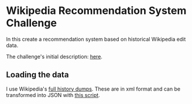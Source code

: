 # Wikipedia Recommendation System Challenge

In this create a recommendation system based on historical Wikipedia edit data.

The challenge's initial description: [here](challenge_description.md).

## Loading the data
I use Wikipedia's [full history dumps](https://dumps.wikimedia.org/enwiki/latest/). These are in xml format and can be transformed into JSON with [this script](https://github.com/Lab41/hermes/blob/master/src/utils/xml_to_json.py).
